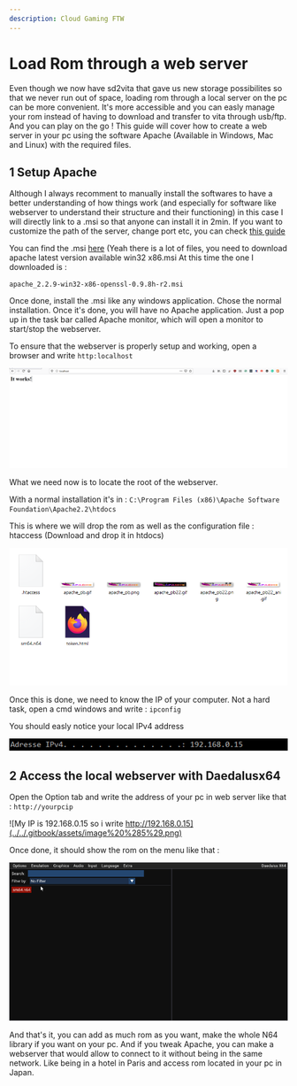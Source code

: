 ```yaml
---
description: Cloud Gaming FTW
---
```


# Load Rom through a web server

Even though we now have sd2vita that gave us new storage possibilites so that we never run out of space, loading rom through a local server on the pc can be more convenient. It's more accessible and you can easly manage your rom instead of having to download and transfer to vita through usb/ftp.  
And you can play on the go ! This guide will cover how to create a web server in your pc using the software Apache \(Available in Windows, Mac and Linux\) with the required files.

## 1 Setup Apache

Although I always recomment to manually install the softwares to have a better understanding of how things work \(and especially for software like webserver to understand their structure and their functioning\) in this case I will directly link to a .msi so that anyone can install it in 2min. If you want to customize the path of the server, change port etc, you can check [this guide](https://www.sitepoint.com/how-to-install-apache-on-windows/)  
  
You can find the .msi [here](https://archive.apache.org/dist/httpd/binaries/win32/) \(Yeah there is a lot of files, you need to download apache latest version available win32 x86.msi At this time the one I downloaded is :

```text
apache_2.2.9-win32-x86-openssl-0.9.8h-r2.msi 
```

Once done, install the .msi like any windows application. Chose the normal installation. Once it's done, you will have no Apache application. Just a pop up in the task bar called Apache monitor, which will open a monitor to start/stop the webserver.

To ensure that the webserver is properly setup and working, open a browser and write `http:localhost`

![Indeed it works](../../.gitbook/assets/image%20%284%29.png)

What we need now is to locate the root of the webserver.   
  
With a normal installation it's in : `C:\Program Files (x86)\Apache Software Foundation\Apache2.2\htdocs`

This is where we will drop the rom as well as the configuration file : htaccess \(Download and drop it in htdocs\)

![Delete index.html after checking that the webserver works by showing &quot;It works&quot;. Don&apos;t mind token.html](../../.gitbook/assets/image%20%286%29.png)

Once this is done, we need to know the IP of your computer. Not a hard task, open a cmd windows and write : `ipconfig`

You should easly notice your local IPv4 address

![If a hacker pass by pls don&apos;t hack my IP address](../../.gitbook/assets/image%20%287%29.png)

## 2 Access the local webserver with Daedalusx64

Open the Option tab and write the address of your pc in web server like that : `http://yourpcip`

![My IP is 192.168.0.15 so i write http://192.168.0.15](../../.gitbook/assets/image%20%285%29.png)

Once done, it should show the rom on the menu like that : 

![Time for some peach daily saving.](../../.gitbook/assets/image%20%288%29.png)

And that's it, you can add as much rom as you want, make the whole N64 library if you want on your pc. And if you tweak Apache, you can make a webserver that would allow to connect to it without being in the same network. Like being in a hotel in Paris and access rom located in your pc in Japan. 


